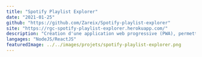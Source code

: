 ```yaml
---
title: "Spotify Playlist Explorer"
date: "2021-01-25"
github: "https://github.com/Zareix/Spotify-playlist-explorer"
site: "https://rgc-spotify-playlist-explorer.herokuapp.com/"
description: "Création d'une application web progressive (PWA), permettant d'explorer ses playlists Spotify, leur contenu, et de trier ce dernier par genre."
langages: "NodeJS/ReactJS"
featuredImage: ../../images/projets/spotify-playlist-explorer.png
---
```

